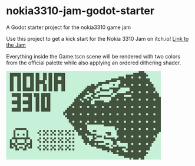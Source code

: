 # nokia3310-jam-godot-starter
A Godot starter project for the nokia3310 game jam

Use this project to get a kick start for the Nokia 3310 Jam on itch.io!
[Link to the Jam](https://itch.io/jam/nokiajam6)


Everything inside the Game.tscn scene will be rendered with two colors from the official palette while also applying an ordered dithering shader.  

![Example screen](/example.png)